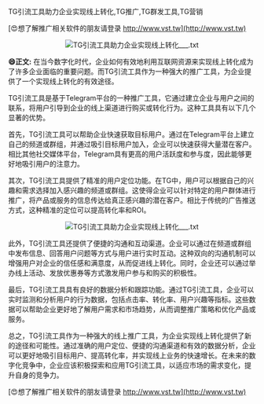 TG引流工具助力企业实现线上转化,TG推广,TG群发工具,TG营销

[😍想了解推广相关软件的朋友请登录 http://www.vst.tw](http://www.vst.tw)

 <center><img src="https://vst.tw/MP4/tuiguang/png/4.png" alt="TG引流工具助力企业实现线上转化___.txt"></center>

**😄正文:**
在当今数字化时代，企业如何有效地利用互联网资源来实现线上转化成为了许多企业面临的重要问题。而TG引流工具作为一种强大的推广工具，为企业提供了一个实现线上转化的有效途径。

TG引流工具是基于Telegram平台的一种推广工具，它通过建立企业与用户之间的联系，将用户引导到企业的线上渠道进行购买或转化行为。这种工具具有以下几个显著的优势。

首先，TG引流工具可以帮助企业快速获取目标用户。通过在Telegram平台上建立自己的频道或群组，并通过吸引目标用户加入，企业可以快速获得大量潜在客户。相比其他社交媒体平台，Telegram具有更高的用户活跃度和参与度，因此能够更好地吸引用户的注意力。

其次，TG引流工具提供了精准的用户定位功能。在TG中，用户可以根据自己的兴趣和需求选择加入感兴趣的频道或群组。这使得企业可以针对特定的用户群体进行推广，将产品或服务的信息传达给真正感兴趣的潜在客户。相比于传统的广告推送方式，这种精准的定位可以提高转化率和ROI。

 <center><img src="https://vst.tw/MP4/tuiguang/png/3.png" alt="TG引流工具助力企业实现线上转化___.txt"></center>

此外，TG引流工具还提供了便捷的沟通和互动渠道。企业可以通过在频道或群组中发布信息、回答用户问题等方式与用户进行实时互动。这种双向的沟通机制可以增强用户对企业的信任感和满意度，从而促进线上转化。同时，企业还可以通过举办线上活动、发放优惠券等方式激发用户参与和购买的积极性。

最后，TG引流工具具有良好的数据分析和跟踪功能。通过TG引流工具，企业可以实时监测和分析用户的行为数据，包括点击率、转化率、用户兴趣等指标。这些数据可以帮助企业更好地了解用户需求和市场趋势，从而调整推广策略和优化产品或服务。

总之，TG引流工具作为一种强大的线上推广工具，为企业实现线上转化提供了新的途径和可能性。通过准确的用户定位、便捷的沟通渠道和有效的数据分析，企业可以更好地吸引目标用户、提高转化率，并实现线上业务的快速增长。在未来的数字化竞争中，企业应该积极探索和应用TG引流工具，以适应市场的需求变化，提升自身的竞争力。

[😍想了解推广相关软件的朋友请登录 http://www.vst.tw](http://www.vst.tw)



